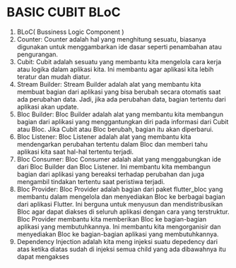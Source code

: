 # BASIC CUBIT BLoC
1. BLoC( Bussiness Logic Component )
2. Counter:
    Counter adalah hal yang menghitung sesuatu, biasanya digunakan untuk menggambarkan ide dasar seperti penambahan atau pengurangan.
3. Cubit:
    Cubit adalah sesuatu yang membantu kita mengelola cara kerja atau logika dalam aplikasi kita. Ini membantu agar aplikasi kita lebih teratur dan mudah diatur.
4. Stream Builder:
    Stream Builder adalah alat yang membantu kita membuat bagian dari aplikasi yang bisa berubah secara otomatis saat ada perubahan data. Jadi, jika ada perubahan data, bagian tertentu dari aplikasi akan update.
5. Bloc Builder:
    Bloc Builder adalah alat yang membantu kita membangun bagian dari aplikasi yang menggantungkan diri pada informasi dari Cubit atau Bloc. Jika Cubit atau Bloc berubah, bagian itu akan diperbarui.
6. Bloc Listener:
    Bloc Listener adalah alat yang membantu kita mendengarkan perubahan tertentu dalam Bloc dan memberi tahu aplikasi kita saat hal-hal tertentu terjadi.
7. Bloc Consumer:
    Bloc Consumer adalah alat yang menggabungkan ide dari Bloc Builder dan Bloc Listener. Ini membantu kita membangun bagian dari aplikasi yang bereaksi terhadap perubahan dan juga mengambil tindakan tertentu saat peristiwa terjadi.
8. Bloc Provider:
    Bloc Provider adalah bagian dari paket flutter_bloc yang membantu dalam mengelola dan menyediakan Bloc ke berbagai bagian dari aplikasi Flutter. Ini berguna untuk menyusun dan mendistribusikan Bloc agar dapat diakses di seluruh aplikasi dengan cara yang terstruktur. 
    Bloc Provider membantu kita memberikan Bloc ke bagian-bagian aplikasi yang membutuhkannya. Ini membantu kita mengorganisir dan menyediakan Bloc ke bagian-bagian aplikasi yang membutuhkannya.
9. Dependency Injection adalah kita meng injeksi suatu depedency dari atas ketika diatas sudah di injeksi semua child yang ada dibawahnya itu dapat mengakses
    